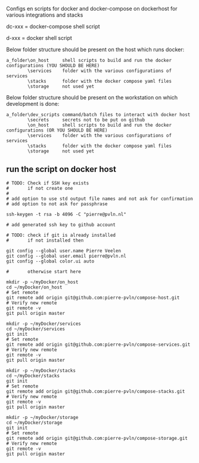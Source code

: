 Configs en scripts for docker and docker-compose on dockerhost for various integrations and stacks

dc-xxx = docker-compose shell script

d-xxx  = docker shell script

Below folder structure should be present on the host which runs docker:
```
a_folder\on_host     shell scripts to build and run the docker configurations (YOU SHOULD BE HERE)
        \services    folder with the various configurations of services
        \stacks      folder with the docker compose yaml files
        \storage     not used yet
```

Below folder structure should be present on the workstation on which development is done:
```
a_folder\dev_scripts command/batch files to interact with docker host
        \secrets     secrets not to be put on github
        \on_host     shell scripts to build and run the docker configurations (OR YOU SHOULD BE HERE)
        \services    folder with the various configurations of services    
        \stacks      folder with the docker compose yaml files
        \storage     not used yet
```

## run the script on docker host

```shell
# TODO: Check if SSH key exists
#       if not create one
#  
# add option to use std output file names and not ask for confirmation
# add option to not ask for passphrase

ssh-keygen -t rsa -b 4096 -C "pierre@pvln.nl"

# add generated ssh key to github account

# TODO: check if git is already installed
#       if not installed then

git config --global user.name Pierre Veelen
git config --global user.email pierre@pvln.nl
git config --global color.ui auto

#       otherwise start here

mkdir -p ~/myDocker/on_host
cd ~/myDocker/on_host
# Set remote
git remote add origin git@github.com:pierre-pvln/compose-host.git
# Verify new remote
git remote -v
git pull origin master

mkdir -p ~/myDocker/services
cd ~/myDocker/services
git init
# Set remote
git remote add origin git@github.com:pierre-pvln/compose-services.git
# Verify new remote
git remote -v
git pull origin master

mkdir -p ~/myDocker/stacks
cd ~/myDocker/stacks
git init
# Set remote
git remote add origin git@github.com:pierre-pvln/compose-stacks.git
# Verify new remote
git remote -v
git pull origin master

mkdir -p ~/myDocker/storage
cd ~/myDocker/storage
git init
# Set remote
git remote add origin git@github.com:pierre-pvln/compose-storage.git
# Verify new remote
git remote -v
git pull origin master
```
